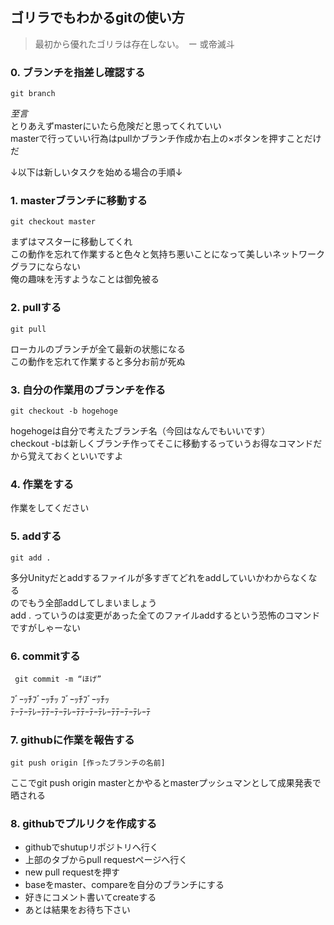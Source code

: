 ## ゴリラでもわかるgitの使い方

> 最初から優れたゴリラは存在しない。　ー 或帝滅斗



### 0. ブランチを指差し確認する

    git branch

*至言*  
とりあえずmasterにいたら危険だと思ってくれていい  
masterで行っていい行為はpullかブランチ作成か右上の×ボタンを押すことだけだ  


↓以下は新しいタスクを始める場合の手順↓

### 1. masterブランチに移動する

    git checkout master 

まずはマスターに移動してくれ  
この動作を忘れて作業すると色々と気持ち悪いことになって美しいネットワークグラフにならない  
俺の趣味を汚すようなことは御免被る  


### 2. pullする

    git pull

ローカルのブランチが全て最新の状態になる  
この動作を忘れて作業すると多分お前が死ぬ  


### 3. 自分の作業用のブランチを作る

    git checkout -b hogehoge

hogehogeは自分で考えたブランチ名（今回はなんでもいいです）  
checkout -bは新しくブランチ作ってそこに移動するっていうお得なコマンドだから覚えておくといいですよ  


### 4. 作業をする

作業をしてください


### 5. addする

    git add .

多分Unityだとaddするファイルが多すぎてどれをaddしていいかわからなくなる  
のでもう全部addしてしまいましょう  
add . っていうのは変更があった全てのファイルaddするという恐怖のコマンドですがしゃーない  


### 6. commitする

     git commit -m “ほげ”

ﾌﾞｰｯﾁﾌﾞｰｯﾁｯ ﾌﾞｰｯﾁﾌﾞｰｯﾁｯ  
ﾃｰﾃｰﾃﾚｰﾃﾃｰﾃｰﾃﾚｰﾃﾃｰﾃｰﾃﾚｰﾃﾃｰﾃｰﾃﾚｰﾃ  


### 7. githubに作業を報告する

    git push origin [作ったブランチの名前]

ここでgit push origin masterとかやるとmasterプッシュマンとして成果発表で晒される


### 8. githubでプルリクを作成する

 - githubでshutupリポジトリへ行く  
 - 上部のタブからpull requestページへ行く   
 - new pull requestを押す  
 - baseをmaster、compareを自分のブランチにする  
 - 好きにコメント書いてcreateする  
 - あとは結果をお待ち下さい  


